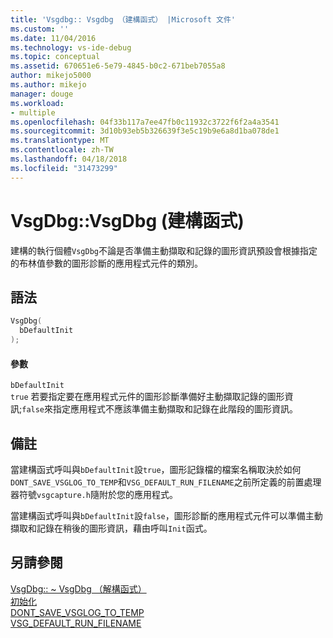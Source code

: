 ```yaml
---
title: 'Vsgdbg:: Vsgdbg （建構函式） |Microsoft 文件'
ms.custom: ''
ms.date: 11/04/2016
ms.technology: vs-ide-debug
ms.topic: conceptual
ms.assetid: 670651e6-5e79-4845-b0c2-671beb7055a8
author: mikejo5000
ms.author: mikejo
manager: douge
ms.workload:
- multiple
ms.openlocfilehash: 04f33b117a7ee47fb0c11932c3722f6f2a4a3541
ms.sourcegitcommit: 3d10b93eb5b326639f3e5c19b9e6a8d1ba078de1
ms.translationtype: MT
ms.contentlocale: zh-TW
ms.lasthandoff: 04/18/2018
ms.locfileid: "31473299"
---
```

# <a name="vsgdbgvsgdbg-constructor"></a>VsgDbg::VsgDbg (建構函式)
建構的執行個體`VsgDbg`不論是否準備主動擷取和記錄的圖形資訊預設會根據指定的布林值參數的圖形診斷的應用程式元件的類別。  
  
## <a name="syntax"></a>語法  
  
```C++  
VsgDbg(  
  bDefaultInit  
);  
```  
  
#### <a name="parameters"></a>參數  
 `bDefaultInit`  
 `true` 若要指定要在應用程式元件的圖形診斷準備好主動擷取記錄的圖形資訊;`false`來指定應用程式不應該準備主動擷取和記錄在此階段的圖形資訊。  
  
## <a name="remarks"></a>備註  
 當建構函式呼叫與`bDefaultInit`設`true`，圖形記錄檔的檔案名稱取決於如何`DONT_SAVE_VSGLOG_TO_TEMP`和`VSG_DEFAULT_RUN_FILENAME`之前所定義的前置處理器符號`vsgcapture.h`隨附於您的應用程式。  
  
 當建構函式呼叫與`bDefaultInit`設`false`，圖形診斷的應用程式元件可以準備主動擷取和記錄在稍後的圖形資訊，藉由呼叫`Init`函式。  
  
## <a name="see-also"></a>另請參閱  
 [VsgDbg:: ~ VsgDbg （解構函式）](vsgdbg-tilde-vsgdbg-destructor.md)   
 [初始化](init.md)   
 [DONT_SAVE_VSGLOG_TO_TEMP](dont-save-vsglog-to-temp.md)   
 [VSG_DEFAULT_RUN_FILENAME](vsg-default-run-filename.md)